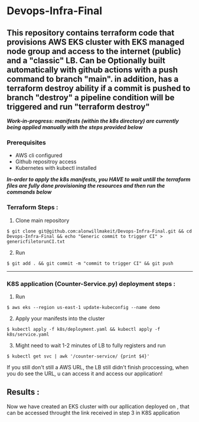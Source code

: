 # Devops-Infra-Final


## This repository contains terraform code that provisions AWS EKS cluster with EKS managed node group and access to the internet (public) and a "classic" LB. Can be Optionally built automatically with github actions with a push command to branch "main". in addition, has a terraform destroy ability if a commit is pushed to branch "destroy" a pipeline condition will be triggered and run "terraform destroy" 


***Work-in-progress: manifests (within the k8s directory) are currently being applied manually with the steps provided below***


### Prerequisites

- AWS cli configured
- Github repositroy access
- Kubernetes with kubectl installed


***In-order to apply the k8s manifests, you HAVE to wait untill the terraform files are fully done provisioning the resources and then run the commands below***


### Terraform Steps : 

1. Clone main repository
```
$ git clone git@github.com:alonwillmakeit/Devops-Infra-Final.git && cd Devops-Infra-Final && echo "Generic commit to trigger CI" > genericfiletorunCI.txt
```
2. Run 
```
$ git add . && git commit -m "commit to trigger CI" && git push
```


************************************************************************************************************




### K8S application (Counter-Service.py) deployment steps : 

1. Run
```
$ aws eks --region us-east-1 update-kubeconfig --name demo
```
2. Apply your manifests into the cluster
```
$ kubectl apply -f k8s/deployment.yaml && kubectl apply -f k8s/service.yaml
```
3. Might need to wait 1-2 minutes of LB to fully registers and run
```
$ kubectl get svc | awk '/counter-service/ {print $4}'
```
If you still don't still a AWS URL, the LB still didn't finish proccessing, 
when you do see the URL, u can access it and access our application!


## Results :

Now we have created an EKS cluster with our apllication deployed on , that can be accessed throught the link received in step 3 in K8S application



